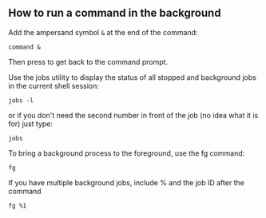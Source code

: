 How to run a command in the background
--------------------------------------

Add the ampersand symbol `&` at the end of the command:
```
command &
```
Then press <enter> to get back to the command prompt.


Use the jobs utility to display the status of all stopped and background jobs in the current shell session:
```
jobs -l
```
or if you don't need the second number in front of the job (no idea what it is for) just type:
```
jobs
```

To bring a background process to the foreground, use the fg command:
```
fg
```
If you have multiple background jobs, include % and the job ID after the command
```
fg %1
```
